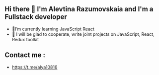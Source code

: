## Hi there 👋 I'm Alevtina Razumovskaia and I'm a Fullstack developer
- 🍍I’m currently learning JavaScript React
- 💞️ I will be glad to cooperate, write joint projects on JavaScript, React, Redux toolkit
## Сontact me :
- https://t.me/alya10816 


<!---
ally-razum/ally-razum is a ✨ special ✨ repository because its `README.md` (this file) appears on your GitHub profile.
You can click the Preview link to take a look at your changes.
--->
